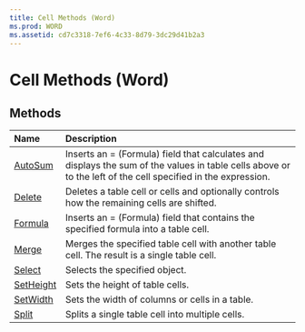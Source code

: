 ```yaml
---
title: Cell Methods (Word)
ms.prod: WORD
ms.assetid: cd7c3318-7ef6-4c33-8d79-3dc29d41b2a3
---
```



# Cell Methods (Word)

## Methods



|**Name**|**Description**|
|:-----|:-----|
|[AutoSum](cell-autosum-method-word.md)|Inserts an = (Formula) field that calculates and displays the sum of the values in table cells above or to the left of the cell specified in the expression.|
|[Delete](cell-delete-method-word.md)|Deletes a table cell or cells and optionally controls how the remaining cells are shifted.|
|[Formula](cell-formula-method-word.md)|Inserts an = (Formula) field that contains the specified formula into a table cell.|
|[Merge](cell-merge-method-word.md)|Merges the specified table cell with another table cell. The result is a single table cell.|
|[Select](cell-select-method-word.md)|Selects the specified object.|
|[SetHeight](cell-setheight-method-word.md)|Sets the height of table cells.|
|[SetWidth](cell-setwidth-method-word.md)|Sets the width of columns or cells in a table.|
|[Split](cell-split-method-word.md)|Splits a single table cell into multiple cells.|

